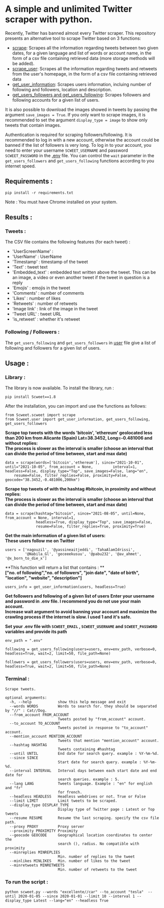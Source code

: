 

# A simple and unlimited Twitter scraper with python.

Recently, Twitter has banned almost every Twitter scraper. This repository presents an alternative tool to scrape Twitter based on 3 functions:  
- [scrape](https://github.com/Altimis/Scweet/blob/master/Scweet/scweet.py): Scrapes all the information regarding tweets between two given dates, for a given language and list of words or account name, in the form of a csv file containing retrieved data (more storage methods will be added). 
- [scrape_user](https://github.com/Altimis/Scweet/blob/master/Scweet/scweet.py): Scrapes all the information regarding tweets and retweets from the user's homepage, in the form of a csv file containing retrieved data
- [get_user_information](https://github.com/Altimis/Scweet/blob/master/Scweet/user.py): Scrapes users information, incluing number of following and followers, location and description.
- [get_users_followers and get_users_following](https://github.com/Altimis/Scweet/blob/master/Scweet/user.py): Scrapes followers and following accounts for a given list of users.  

It is also possible to download the images showed in tweets by passing the argument `save_images = True`. If you only want to scrape images, it is recommended to set the argument `display_type = image` to show only tweets that contain images. 

Authentication is required for scraping followers/following. It is recommended to log in with a new account, otherwise the account could be banned if the list of followers is very long. To log in to your account, you need to enter your username `SCWEET_USERNAME` and password `SCWEET_PASSWORD` in the [.env](https://github.com/Altimis/Scweet/blob/master/.env) file. You can control the `wait` parameter in the `get_users_followers` and `get_users_following` functions according to you internet speed. 

## Requirements :

`pip install -r requirements.txt`

Note : You must have Chrome installed on your system. 

## Results :

### Tweets :

The CSV file contains the following features (for each tweet) :

- 'UserScreenName' : 
- 'UserName' : UserName 
- 'Timestamp' : timestamp of the tweet
- 'Text' : tweet text
- 'Embedded_text' : embedded text written above the tweet. This can be an image, a video or even another tweet if the tweet in question is a reply
- 'Emojis' : emojis in the tweet
- 'Comments' : number of comments
- 'Likes' : number of likes
- 'Retweets' : number of retweets
- 'Image link' : link of the image in the tweet
- 'Tweet URL' : tweet URL
- 'is_retweet' : whether it's retweet

### Following / Followers :

The `get_users_following` and `get_users_followers` in [user](https://github.com/Altimis/Scweet/blob/master/Scweet/user.py) file give a list of following and followers for a given list of users.

## Usage :

### Library :

The library is now available. To install the library, run :

`pip install Scweet==1.8`

After the installation, you can import and use the functions as follows:

```
from Scweet.scweet import scrape
from Scweet.user import get_user_information, get_users_following, get_users_followers
```

**Scrape top tweets with the words 'bitcoin', 'ethereum'  geolocated less than 200 km from Alicante (Spain) Lat=38.3452, Long=-0.481006 and without replies:**  
**The process is slower as the interval is smaller (choose an interval that can divide the period of time between, start and max date)**

```
data = scrape(words=['bitcoin','ethereum'], since="2021-10-01", until="2021-10-05", from_account = None,         interval=1, headless=False, display_type="Top", save_images=False, lang="en",
	resume=False, filter_replies=False, proximity=False, geocode="38.3452,-0.481006,200km")
```

**Scrape top tweets of with the hashtag #bitcoin, in proximity and without replies:**  
**The process is slower as the interval is smaller (choose an interval that can divide the period of time between, start and max date)**

```
data = scrape(hashtag="bitcoin", since="2021-08-05", until=None, from_account = None, interval=1, 
              headless=True, display_type="Top", save_images=False, 
              resume=False, filter_replies=True, proximity=True)
```

**Get the main information of a given list of users:**  
**These users follow me on Twitter**

```
users = ['nagouzil', '@yassineaitjeddi', 'TahaAlamIdrissi', 
         '@Nabila_Gl', 'geceeekusuu', '@pabu232', '@av_ahmet', '@x_born_to_die_x']
```

**This function will return a list that contains : **  
**["no. of following","no. of followers", "join date", "date of birth", "location", "website", "description"]**

```
users_info = get_user_information(users, headless=True)
```

**Get followers and following of a given list of users**
**Enter your username and password in .env file. I recommend you do not use your main account.**  
**Increase wait argument to avoid banning your account and maximize the crawling process if the internet is slow. I used 1 and it's safe.**  

**Set your .env file with `SCWEET_EMAIL` , `SCWEET_USERNAME`  and `SCWEET_PASSWORD` variables and provide its path**  

```
env_path = ".env"

following = get_users_following(users=users, env=env_path, verbose=0, headless=True, wait=2, limit=50, file_path=None)

followers = get_users_followers(users=users, env=env_path, verbose=0, headless=True, wait=2, limit=50, file_path=None)
```

### Terminal :

```
Scrape tweets.

optional arguments:
  -h, --help            show this help message and exit
  --words WORDS         Words to search for. they should be separated by "//" : Cat//Dog.
  --from_account FROM_ACCOUNT
                        Tweets posted by "from_account" account.
  --to_account TO_ACCOUNT
                        Tweets posted in response to "to_account" account.
  --mention_account MENTION_ACCOUNT
                        Tweets that mention "mention_account" account.         
  --hashtag HASHTAG
                        Tweets containing #hashtag
  --until UNTIL         End date for search query. example : %Y-%m-%d.
  --since SINCE
                        Start date for search query. example : %Y-%m-%d.
  --interval INTERVAL   Interval days between each start date and end date for
                        search queries. example : 5.
  --lang LANG           Tweets language. Example : "en" for english and "fr"
                        for french.
  --headless HEADLESS   Headless webdrives or not. True or False
  --limit LIMIT         Limit tweets to be scraped.
  --display_type DISPLAY_TYPE
                        Display type of Twitter page : Latest or Top tweets
  --resume RESUME       Resume the last scraping. specify the csv file path.
  --proxy PROXY         Proxy server
  --proximity PROXIMITY Proximity
  --geocode GEOCODE     Geographical location coordinates to center the
                        search (), radius. No compatible with proximity
  --minreplies MINREPLIES
                        Min. number of replies to the tweet
  --minlikes MINLIKES   Min. number of likes to the tweet
  --minretweets MINRETWEETS
                        Min. number of retweets to the tweet
```

### To run the script :
`python scweet.py --words "excellente//car" --to_account "tesla"  --until 2020-01-05 --since 2020-01-01 --limit 10 --interval 1 --display_type Latest --lang="en" --headless True`
